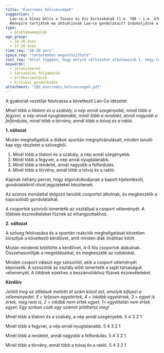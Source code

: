 ```yaml
---
title: "Évezredes bölcsességek"
suggestion: | 
  Lao-ce,a kínai bölcs a Tavasz és ősz korszakának (i.e. 700 – i.e. 476) végén élt, abban az időszakban, amikor a sok háború közepette a kínai parasztok mindennél jobban vágytak a békére és a biztonságra. Igazán sokat tudhatott tehát az átmeneti korszak jellemzőiről.
  Mennyire tartjátok ma aktuálisnak Lao-ce gondolatait? Indokoljátok a válaszotokat.
type:
  - problémamegoldó
age_group:
  - 14-16 éves
  - 17-20 éves
time_req: "20-30 perc"
space_req: "tanteremben megvalósítható"
tool_req: "Attól függően, hogy melyik változatot alkalmazzuk 1. négy részre vágott szövegből annyi, hogy az egyes kiscsoportok valamennyi tagjának jusson. 2. A kérdőív a létszámnak megfelelő mennyiségben"
keywords: 
  - jelenismeret
  - társadalmi folyamatok
  - értékorientáció
  - kritikai gondolkodás
attachment: "285_evezredes_bolcsessegek.pdf"
---
```


A gyakorlat vezetője felolvassa a következő Lao-Ce idézetet:

 _Minél több a tilalom és a szabály, a nép annál szegényebb, minél több a fegyver, a nép annál nyugtalanabb, minél több a rendelet, annál nagyobb a felfordulás, minél több a törvény, annál több a tolvaj és a rabló._

 **1\. változat**

Miután meghallgattuk a diákok spontán megnyilvánulásait, minden tanuló kap egy részletet a szövegből.

1. Minél több a tilalom és a szabály, a nép annál szegényebb.
2. Minél több a fegyver, a nép annál nyugtalanabb.
3. Minél több a rendelet, annál nagyobb a felfordulás.
4. Minél több a törvény, annál több a tolvaj és a rabló.

Kapnak néhány percet, hogy elgondolkodjanak a kapott kijelentésről, gondolataikról rövid jegyzeteket készítenek.

Az azonos mondattal dolgozó tanulók csoportot alkotnak, és megbeszélik a kapcsolódó gondolataikat.

A csoportok szóvivői ismertetik az osztállyal a csoport véleményét. A többiek észrevételeket fűznek az elhangzottakhoz.

**2\. változat**

A szöveg felolvasása és a spontán reakciók meghallgatását követően kiosztjuk a következő kérdőívet, amit minden diák önállóan kitölt

Miután mindenki kitöltötte a kérdőívet, 4-5 fős csoportok alakulnak. Összehasonlítják a megoldásaikat, és megbeszélik az indokokat.

Minden csoport választ egy szószólót, akik a csoport véleményét képviselik. A szószólók az osztály előtt ismertetik a saját társaságuk véleményét. A többiek ezekhez a beszámolókhoz fűznek észrevételeket.

 **Kérdőív**

 _Jelöld meg az állítások melletti öt szám közül azt, amelyik kifejezi a véleményedet. 5 = teljesen egyetértek, 4 = inkább egyetértek, 3 = egyet is értek, meg nem is, 2 = inkább nem értek egyet, 1= egyáltalán nem értek egyet. Egy sorban csak egy számot jelölhetsz meg!_

Minél több a tilalom és a szabály, a nép annál szegényebb. 5 4 3 2 1

Minél több a fegyver, a nép annál nyugtalanabb. 5 4 3 2 1

Minél több a rendelet, annál nagyobb a felfordulás. 5 4 3 2 1

Minél több a törvény, annál több a tolvaj és a rabló. 5 4 3 2 1
  
  
